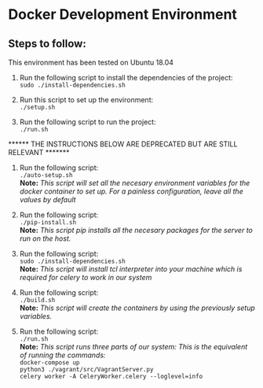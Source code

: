 # Docker Development Environment

## Steps to follow:

This environment has been tested on Ubuntu 18.04

1. Run the following script to install the dependencies of the project: <br/>
`sudo ./install-dependencies.sh`

2. Run this script to set up the environment: <br/>
`./setup.sh`

3. Run the following script to run the project: <br/>
`./run.sh` <br/>



****** THE INSTRUCTIONS BELOW ARE DEPRECATED BUT ARE STILL RELEVANT *******



1. Run the following script: <br/>
`./auto-setup.sh` <br/>
**Note:** 
*This script will set all the necesary environment variables for the docker container to set up. For a painless configuration, leave all the values by default* <br/>

2. Run the following script: <br/>
`./pip-install.sh`<br/>
**Note:** 
*This script pip installs all the necesary packages for the server to run on the host.* <br/>

3. Run the following script: <br/>
`sudo ./install-dependencies.sh`<br/>
**Note:** 
*This script will install tcl interpreter into your machine which is required for celery to work in our system* <br/>

3. Run the following script: <br/>
`./build.sh` <br/>
**Note:** 
*This script will create the containers by using the previously setup variables.* <br/>

4. Run the following script: <br/>
`./run.sh` <br/>
**Note:** 
*This script runs three parts of our system:  This is the equivalent of running the commands:* <br/>
`docker-compose up` <br/>
`python3 ./vagrant/src/VagrantServer.py` <br/>
`celery worker -A CeleryWorker.celery --loglevel=info `<br/>

